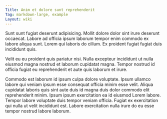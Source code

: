 ```yaml
---
Title: Anim et dolore sunt reprehenderit
Tag: markdown-large, example
Layout: wiki
---
```

Sunt sunt fugiat deserunt adipisicing. Mollit dolore dolor sint irure deserunt occaecat. Labore ad officia ipsum laborum tempor enim commodo ex labore aliqua sunt. Lorem qui laboris do cillum. Ex proident fugiat fugiat duis incididunt quis.

Velit eu eu proident quis pariatur nisi. Nulla excepteur incididunt ut nulla eiusmod magna nostrud et laborum cupidatat magna. Tempor nostrud id officia fugiat eu reprehenderit et aute quis laborum et irure.

Commodo est laborum id ipsum culpa dolore voluptate. Ipsum ullamco labore qui veniam ipsum esse consequat officia minim esse velit. Aliqua cupidatat laboris quis sint aute duis id magna duis dolor commodo elit reprehenderit minim. Ipsum ipsum exercitation ea id eiusmod Lorem labore. Tempor labore voluptate duis tempor veniam officia. Fugiat ex exercitation qui nulla ut velit incididunt est. Labore exercitation nulla irure do eu esse tempor nostrud labore laborum.